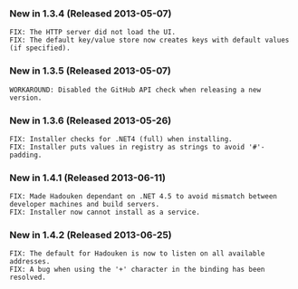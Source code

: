 ### New in 1.3.4 (Released 2013-05-07)
    FIX: The HTTP server did not load the UI.
    FIX: The default key/value store now creates keys with default values (if specified).

### New in 1.3.5 (Released 2013-05-07)
    WORKAROUND: Disabled the GitHub API check when releasing a new version.

### New in 1.3.6 (Released 2013-05-26)
    FIX: Installer checks for .NET4 (full) when installing.
    FIX: Installer puts values in registry as strings to avoid '#'-padding.

### New in 1.4.1 (Released 2013-06-11)
    FIX: Made Hadouken dependant on .NET 4.5 to avoid mismatch between developer machines and build servers.
    FIX: Installer now cannot install as a service.

### New in 1.4.2 (Released 2013-06-25)
    FIX: The default for Hadouken is now to listen on all available addresses.
    FIX: A bug when using the '+' character in the binding has been resolved.